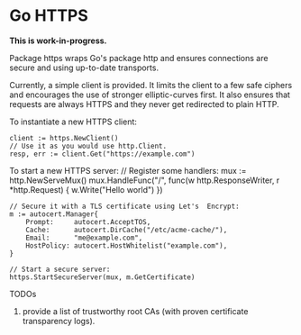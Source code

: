 # Go HTTPS 

**This is work-in-progress.**

Package https wraps Go's package http and ensures connections are secure and
using up-to-date transports.

Currently, a simple client is provided. It limits the client to a few safe
ciphers and encourages the use of stronger elliptic-curves first. It also
ensures that requests are always HTTPS and they never get redirected to plain
HTTP.

To instantiate a new HTTPS client:

```
client := https.NewClient()
// Use it as you would use http.Client.
resp, err := client.Get("https://example.com")
```

To start a new HTTPS server:
    // Register some handlers:
    mux := http.NewServeMux()
	mux.HandleFunc("/", func(w http.ResponseWriter, r *http.Request) {
	    w.Write("Hello world")
	})

    // Secure it with a TLS certificate using Let's  Encrypt:
	m := autocert.Manager{
		Prompt:     autocert.AcceptTOS,
		Cache:      autocert.DirCache("/etc/acme-cache/"),
		Email:      "me@example.com",
		HostPolicy: autocert.HostWhitelist("example.com"),
	}

	// Start a secure server:
	https.StartSecureServer(mux, m.GetCertificate)

TODOs

1. provide a list of trustworthy root CAs (with proven certificate transparency
logs).




